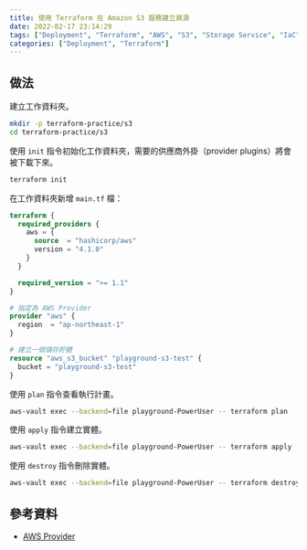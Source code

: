 ```yaml
---
title: 使用 Terraform 在 Amazon S3 服務建立資源
date: 2022-02-17 23:14:29
tags: ["Deployment", "Terraform", "AWS", "S3", "Storage Service", "IaC"]
categories: ["Deployment", "Terraform"]
---
```


## 做法

建立工作資料夾。

```bash
mkdir -p terraform-practice/s3
cd terraform-practice/s3
```

使用 `init` 指令初始化工作資料夾，需要的供應商外掛（provider plugins）將會被下載下來。

```bash
terraform init
```

在工作資料夾新增 `main.tf` 檔：

```tf
terraform {
  required_providers {
    aws = {
      source  = "hashicorp/aws"
      version = "4.1.0"
    }
  }

  required_version = ">= 1.1"
}

# 指定為 AWS Provider
provider "aws" {
  region  = "ap-northeast-1"
}

# 建立一個儲存貯體
resource "aws_s3_bucket" "playground-s3-test" {
  bucket = "playground-s3-test"
}
```

使用 `plan` 指令查看執行計畫。

```bash
aws-vault exec --backend=file playground-PowerUser -- terraform plan
```

使用 `apply` 指令建立實體。

```bash
aws-vault exec --backend=file playground-PowerUser -- terraform apply
```

使用 `destroy` 指令刪除實體。

```bash
aws-vault exec --backend=file playground-PowerUser -- terraform destroy
```

## 參考資料

- [AWS Provider](https://registry.terraform.io/providers/hashicorp/aws/latest/docs)
